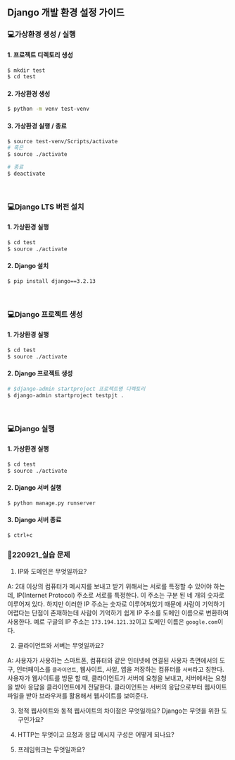 ## Django 개발 환경 설정 가이드

### 💻가상환경 생성 / 실행

#### 1. 프로젝트 디렉토리 생성

```bash
$ mkdir test
$ cd test
```

#### 2. 가상환경 생성

```bash
$ python -m venv test-venv
```

#### 3. 가상환경 실행 / 종료

```bash
$ source test-venv/Scripts/activate
# 혹은
$ source ./activate

# 종료
$ deactivate
```

<br>

### 💻Django LTS 버전 설치

#### 1. 가상환경 실행

```bash
$ cd test
$ source ./activate
```

#### 2. Django 설치

```bash
$ pip install django==3.2.13
```

<br>

### 💻Django 프로젝트 생성

#### 1. 가상환경 실행

```bash
$ cd test
$ source ./activate
```

#### 2. Django 프로젝트 생성

```bash
# $django-admin startproject 프로젝트명 디렉토리
$ django-admin startproject testpjt .
```

<br>

### 💻Django 실행

#### 1. 가상환경 실행

```bash
$ cd test
$ source ./activate
```

#### 2. Django 서버 실행

```bash
$ python manage.py runserver
```

#### 3. Django 서버 종료

```bash
$ ctrl+c
```

### 🌟220921\_실습 문제

1. IP와 도메인은 무엇일까요?

A: 2대 이상의 컴퓨터가 메시지를 보내고 받기 위해서는 서로를 특정할 수 있어야 하는데, IP(Internet Protocol) 주소로 서로를 특정한다. 이 주소는 구분 된 네 개의 숫자로 이루어져 있다. 하지만 이러한 IP 주소는 숫자로 이루어져있기 때문에 사람이 기억하기 어렵다는 단점이 존재하는데 사람이 기억하기 쉽게 IP 주소를 도메인 이름으로 변환하여 사용한다. 예로 구글의 IP 주소는 `173.194.121.32`이고 도메인 이름은 `google.com`이다.

2. 클라이언트와 서버는 무엇일까요?

A: 사용자가 사용하는 스마트폰, 컴퓨터와 같은 인터넷에 연결된 사용자 측면에서의 도구, 인터페이스를 `클라이언트`, 웹사이트, 사잍, 앱을 저장하는 컴퓨터를 `서버`라고 칭한다. 사용자가 웹사이트를 방문 할 때, 클라이언트가 서버에 요청을 보내고, 서버에서는 요청을 받아 응답을 클라이언트에게 전달한다. 클라이언트는 서버의 응답으로부터 웹사이트 파일을 받아 브라우저를 활용해서 웹사이트를 보여준다.

3. 정적 웹사이트와 동적 웹사이트의 차이점은 무엇일까요? Django는 무엇을 위한 도구인가요?

4. HTTP는 무엇이고 요청과 응답 메시지 구성은 어떻게 되나요?

5. 프레임워크는 무엇일까요?
